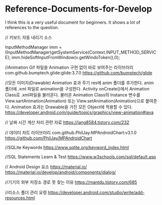 # Reference-Documents-for-Develop
I think this is a very useful document for beginners. It shows a lot of references to the question.


// 키보드 자동 내리기 소스

InputMethodManager imm = (InputMethodManager)getSystemService(Context.INPUT_METHOD_SERVICE);
imm.hideSoftInputFromWindow(v.getWindoToken(),0);

//Animation Gif 파일을 Animation 구현 없이 바로 보여주는 라이브러리
com.github.bumptech.glide:glide:3.7.0
https://github.com/bumptech/glide


//모든 이미지(Drawable) Animation 효과 주기
res에  anim 폴더를 추가한다.
anim 폴더에  .xml 파일로 animation을 구성한다.
Activity onCreate()에서 Animation Class로 .xml파일을 불러온다.
불러온 Animation Class의 Instance 변수를
View.sartAnimation(Animation) 또는 View.setAnimation(Animation)으로 붙여준다.
Animation 효과는 Drawable을 가진 모든 Object에 적용할 수 있다.
https://developer.android.com/guide/topics/graphics/view-animation#java

// 날짜 시간 계산 처리 관련 자료
https://jang8584.tistory.com/232

// 데이터 차트 라이브러리
com.github.PhilJay:MPAndroidChart:v3.1.0
https://github.com/PhilJay/MPAndroidChart

//SQLite Keywords
https://www.sqlite.org/keyword_index.html

//SQL Statements Learn & Test
https://www.w3schools.com/sql/default.asp

// Android Design 요소
https://material.io/
https://material.io/develop/android/components/dialog/

//기기의 외부 저장소 경로 못 찾는 이유
https://mantdu.tistory.com/685

//리소스 폴더 관리 요령
https://developer.android.com/studio/write/add-resources.html

